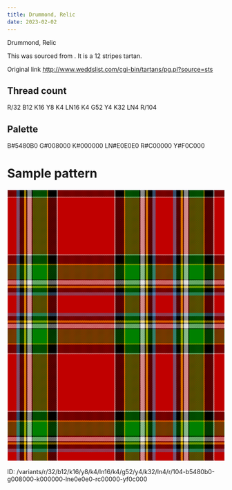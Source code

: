 ```yaml
---
title: Drummond, Relic
date: 2023-02-02
---
```

Drummond, Relic

This was sourced from <no value>.  It is a 12 stripes tartan.

Original link http://www.weddslist.com/cgi-bin/tartans/pg.pl?source=sts

## Thread count
R/32 B12 K16 Y8 K4 LN16 K4 G52 Y4 K32 LN4 R/104

## Palette
B#5480B0 G#008000 K#000000 LN#E0E0E0 R#C00000 Y#F0C000

# Sample pattern

![Tartan detail](tartan.png "R/32 B12 K16 Y8 K4 LN16 K4 G52 Y4 K32 LN4 R/104 tartan")

ID: /variants/r/32/b12/k16/y8/k4/ln16/k4/g52/y4/k32/ln4/r/104-b5480b0-g008000-k000000-lne0e0e0-rc00000-yf0c000